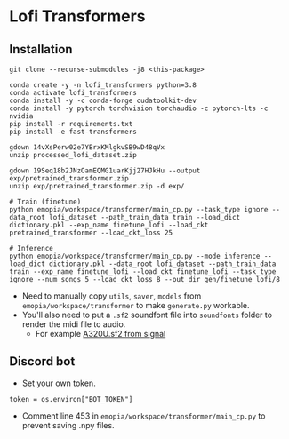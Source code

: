 # Lofi Transformers

## Installation

```
git clone --recurse-submodules -j8 <this-package>
```

```
conda create -y -n lofi_transformers python=3.8
conda activate lofi_transformers
conda install -y -c conda-forge cudatoolkit-dev
conda install -y pytorch torchvision torchaudio -c pytorch-lts -c nvidia
pip install -r requirements.txt
pip install -e fast-transformers
```

```
gdown 14vXsPerw02e7YBrxKMlgkvSB9wD48qVx
unzip processed_lofi_dataset.zip
```

```
gdown 19Seq18b2JNzOamEQMG1uarKjj27HJkHu --output exp/pretrained_transformer.zip
unzip exp/pretrained_transformer.zip -d exp/ 
```

```
# Train (finetune)
python emopia/workspace/transformer/main_cp.py --task_type ignore --data_root lofi_dataset --path_train_data train --load_dict dictionary.pkl --exp_name finetune_lofi --load_ckt pretrained_transformer --load_ckt_loss 25

# Inference
python emopia/workspace/transformer/main_cp.py --mode inference --load_dict dictionary.pkl --data_root lofi_dataset --path_train_data train --exp_name finetune_lofi --load_ckt finetune_lofi --task_type ignore --num_songs 5 --load_ckt_loss 8 --out_dir gen/finetune_lofi/8
```


* Need to manually copy `utils`, `saver`, `models` from `emopia/workspace/transformer` to make `generate.py` workable.
* You'll also need to put a `.sf2` soundfont file into `soundfonts` folder to render the midi file to audio.
    * For example [A320U.sf2 from signal](https://github.com/ryohey/signal/blob/main/public/A320U.sf2)

## Discord bot

* Set your own token.
```
token = os.environ["BOT_TOKEN"]
```

* Comment line 453 in `emopia/workspace/transformer/main_cp.py` to prevent saving .npy files.
